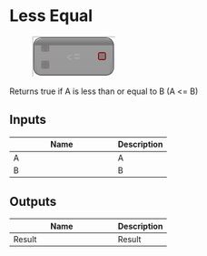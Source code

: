 # Less Equal

<div align="left" data-full-width="false">

<figure><img src="../../../../api/Math/Operators/Less_Equal.png" alt=""><figcaption></figcaption></figure>

</div>

Returns true if A is less than or equal to B (A <= B)

## Inputs

<table><thead><tr><th width="170">Name</th><th>Description</th></tr></thead><tbody><tr><td>A</td><td>A</td></tr><tr><td>B</td><td>B</td></tr></tbody></table>

## Outputs

<table><thead><tr><th width="170">Name</th><th>Description</th></tr></thead><tbody><tr><td>Result</td><td>Result</td></tr></tbody></table>
